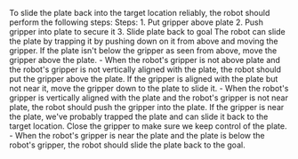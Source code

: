 To slide the plate back into the target location reliably, the robot should perform the following steps:
    Steps:  1. Put gripper above plate  2. Push gripper into plate to secure it  3. Slide plate back to goal
    The robot can slide the plate by trapping it by pushing down on it from above and moving the gripper. If the plate isn't below the gripper as seen from above, move the gripper above the plate.
    - When the robot's gripper is not above plate and the robot's gripper is not vertically aligned with the plate, the robot should put the gripper above the plate.
    If the gripper is aligned with the plate but not near it, move the gripper down to the plate to slide it.
    - When the robot's gripper is vertically aligned with the plate and the robot's gripper is not near plate, the robot should push the gripper into the plate.
    If the gripper is near the plate, we've probably trapped the plate and can slide it back to the target location. Close the gripper to make sure we keep control of the plate.
    - When the robot's gripper is near the plate and the plate is below the robot's gripper, the robot should slide the plate back to the goal.